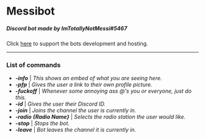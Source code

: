 # Messibot
##### Discord bot made by ImTotallyNotMessi#5467

Click [here](http://paypal.me/ImTotallyNotMessi) to support the bots development and hosting.

----

### List of commands
* _**-info**_ | *This shows an embed of what you are seeing here.*  
* _**-pfp**_ | *Gives the user a link to their own profile picture.*  
* _**-fuckoff**_ | *Whenever some annoying ass @'s you or everyone, just do this.*  
* _**-id**_ | *Gives the user their Discord ID.*  
* _**-join**_ | *Joins the channel the user is currently in.*
* _**-radio {Radio Name}**_ | *Selects the radio station the user would like.*  
* _**-stop**_ | *Stops the bot.*  
* _**-leave**_ | *Bot leaves the channel it is currently in.*
